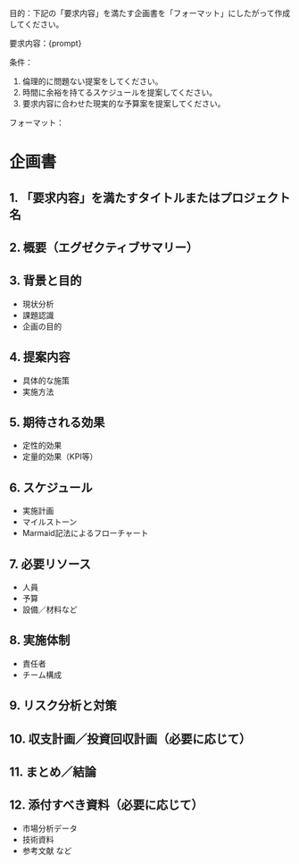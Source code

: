 目的：下記の「要求内容」を満たす企画書を「フォーマット」にしたがって作成してください。

要求内容：{prompt}

条件：
1. 倫理的に問題ない提案をしてください。
2. 時間に余裕を持てるスケジュールを提案してください。
3. 要求内容に合わせた現実的な予算案を提案してください。

フォーマット：

# 企画書

## 1. 「要求内容」を満たすタイトルまたはプロジェクト名

## 2. 概要（エグゼクティブサマリー）

## 3. 背景と目的
- 現状分析
- 課題認識
- 企画の目的

## 4. 提案内容
- 具体的な施策
- 実施方法

## 5. 期待される効果
- 定性的効果
- 定量的効果（KPI等）

## 6. スケジュール
- 実施計画
- マイルストーン
- Marmaid記法によるフローチャート

## 7. 必要リソース
- 人員
- 予算
- 設備／材料など

## 8. 実施体制
- 責任者
- チーム構成

## 9. リスク分析と対策

## 10. 収支計画／投資回収計画（必要に応じて）

## 11. まとめ／結論

## 12. 添付すべき資料（必要に応じて）
- 市場分析データ
- 技術資料
- 参考文献 など

